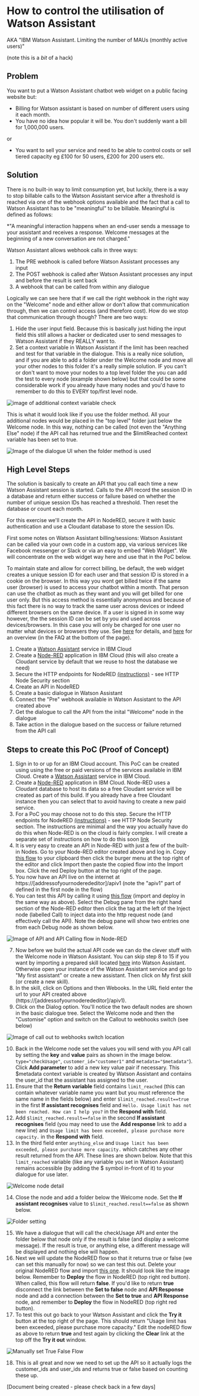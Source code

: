 # How to control the utilisation of Watson Assistant 
AKA "IBM Watson Assistant. Limiting the number of MAUs (monthly active users)"

(note this is a *bit* of a hack)

## Problem
You want to put a Watson Assistant chatbot web widget on a public facing website but: 

* Billing for Watson assistant is based on number of different users using it each month. 
* You have no idea how popular it will be. You don't suddenly want a bill for 1,000,000 users.

or 
* You want to sell your service and need to be able to control costs or sell tiered capacity eg £100 for 50 users, £200 for 200 users etc. 

## Solution
There is no built-in way to limit consumption yet, but luckily, there is a way to stop billable calls to the Watson Assistant service after a threshold is reached via one of the webhook options available and the fact that a call to Watson Assistant has to be "meaningful" to be billable. Meaningful is defined as follows:

*"A meaningful interaction happens when an end-user sends a message to your assistant and receives a response. Welcome messages at the beginning of a new conversation are not charged."

Watson Assistant allows webhook calls in three ways:

1. The PRE webhook is called before Watson Assistant processes any input
2. The POST webhook is called after Watson Assistant processes any input and before the result is sent back
3. A webhook that can be called from within any dialogue

Logically we can see here that if we call the right webhook in the right way on the "Welcome" node and either allow or don't allow that communication through, then we can control access (and therefore cost).
How do we stop that communication through though? There are two ways:

1. Hide the user input field. Because this is basically just hiding the input field this still allows a hacker or dedicated user to send messages to Watson Assistant if they REALLY want to.
2. Set a context variable in Watson Assistant if the limit has been reached and test for that variable in the dialogue. This is a really nice solution, and if you are able to add a folder under the Welcome node and move all your other nodes to this folder it's a really simple solution. IF you can't or don't want to move your nodes to a top level folder the you can add the test to every node (example shown below) but that could be some considerable work if you already have many nodes and you'd have to remember to do this to EVERY top/first level node.

![image of additional context variable check](https://github.com/tim-minter/watson-assistant-utilisation-control/blob/main/context-variable-check.png)

This is what it would look like if you use the folder method. All your additional nodes would be placed in the "top level" folder just below the Welcome node. In this way, nothing can be called (not even the "Anything Else" node) if the API call has returned true and the $limitReached context variable has been set to true.

![Image of the dialogue UI when the folder method is used](https://github.com/tim-minter/watson-assistant-utilisation-control/blob/main/dialogue-structure.png)

## High Level Steps

The solution is basically to create an API that you call each time a new Watson Assistant session is started. Calls to the API record the session ID in a database and return either success or failure based on whether the number of unique session IDs has reached a threshold. Then reset the database or count each month.

For this exercise we'll create the API in NodeRED, secure it with basic authentication and use a Cloudant database to store the session IDs.  

First some notes on Watson Assistant billing/sessions:
Watson Assistant can be called via your own code in a custom app, via various services like Facebook messenger or Slack or via an easy to embed "Web Widget". We will concentrate on the web widget way here and use that in the PoC below.

To maintain state and allow for correct billing, be default, the web widget creates a unique session ID for each user and that session ID is stored in a cookie on the browser. In this way you wont get billed twice if the same user (browser) is used to access your chatbot within a month. That person can use the chatbot as much as they want and you will get billed for one user only. But this access method is essentially anonymous and because of this fact there is no way to track the same user across devices or indeed different browsers on the same device.
If a user is signed in in some way however, the the session ID can be set by you and used across devices/browsers. In this case you will only be charged for one user no matter what devices or browsers they use. See [here](https://cloud.ibm.com/docs/assistant?topic=assistant-services-information#services-information-user-based-plans) for details, and [here](https://www.ibm.com/cloud/watson-assistant/pricing/) for an overview (in the FAQ at the bottom of the page).


1. Create a [Watson Assistant](https://cloud.ibm.com/catalog/services/watson-assistant) service in IBM Cloud
2. Create a [Node-RED](https://cloud.ibm.com/developer/appservice/create-app?starterKit=59c9d5bd-4d31-3611-897a-f94eea80dc9f&defaultLanguage=undefined) application in IBM Cloud (this will also create a Cloudant service by default that we reuse to host the database we need)
3. Secure the HTTP endpoints for NodeRED [(instructions)](https://nodered.org/docs/user-guide/runtime/securing-node-red) - see HTTP Node Security section
4. Create an API in NodeRED 
5. Create a basic dialogue in Watson Assistant
6. Connect the "Pre" webhook available in Watson Assistant to the API created above
7. Get the dialogue to call the API from the inital "Welcome" node in the dialogue
8. Take action in the dialogue based on the success or failure returned from the API call

## Steps to create this PoC (Proof of Concept)
1. Sign in to or up for an IBM Cloud account. This PoC can be created using using the free or paid versions of the services available in IBM Cloud. Create a [Watson Assistant](https://cloud.ibm.com/catalog/services/watson-assistant) service in IBM Cloud.
2. Create a [Node-RED](https://cloud.ibm.com/developer/appservice/create-app?starterKit=59c9d5bd-4d31-3611-897a-f94eea80dc9f&defaultLanguage=undefined) application in IBM Cloud. Node-RED uses a Cloudant database to host its data so a free Cloudant service will be created as part of this build. If you already have a free Cloudant instance then you can select that to avoid having to create a new paid service.  
3. For a PoC you may choose not to do this step. Secure the HTTP endpoints for NodeRED [(instructions)](https://nodered.org/docs/user-guide/runtime/securing-node-red) - see HTTP Node Security section. The instructions are minimal and the way you actually have do do this when Node-RED is on the cloud is fairly complex. I will create a separate set of instructions on how to do this soon [link](https://github.com/tim-minter/securing-the-node-red-http-nodes-on-ibm-cloud)
4. It is very easy to create an API in Node-RED with just a few of the built-in Nodes. Go to your Node-RED editor created above and log in. Copy [this flow](https://github.com/tim-minter/watson-assistant-utilisation-control/blob/main/simple-api) to your clipboard then click the burger menu at the top right of the editor and click Import then paste the copied flow into the Import box. Click the red Deploy button at the top right of the page.
5. You now have an API live on the internet at https://[addressofyournoderededitor]/apiv1 (note the "apiv1" part of defined in the first node in the flow)
6. You can test this API by calling it using [this flow](https://github.com/tim-minter/watson-assistant-utilisation-control/blob/main/simple-api-call) (import and deploy in the same way as above). Select the Debug pane from the right hand section of the Node-RED editor then click the tag at the left of the Inject node (labelled Call) to inject data into the http request node (and effectively call the API). Note the debug pane will show two entries one from each Debug node as shown below.

![Image of API and API Calling flow in Node-RED](https://github.com/tim-minter/watson-assistant-utilisation-control/blob/main/simple-flow.png)

7. Now before we build the actual API code we can do the clever stuff with the Welcome node in Watson Assistant. You can skip step 8 to 15 if you want by importing a prepared skill located [here](https://github.com/tim-minter/watson-assistant-utilisation-control/blob/main/skill-UsageLimitEnabledChat.json) into Watson Assistant. Otherwise open your instance of the Watson Assistant service and go to "My first assistant" or create a new assistant. Then click on My first skill (or create a new skill).
8. In the skill, click on Options and then Webooks. In the URL field enter the url to your API created above (https://[addressofyournoderededitor]/apiv1).
9. Click on the Dialog option. You'll notice the two default nodes are shown in the basic dialogue tree. Select the Welcome node and then the "Customise" option and switch on the Callout to webhooks switch (see below)

![Image of call out to webhooks switch location](https://github.com/tim-minter/watson-assistant-utilisation-control/blob/main/callout-to-webhooks.png)

10. Back in the Welcome node set the values you will send with you API call by setting the **key** and **value** pairs as shown in the image below. ```type="checkUsage"```, ```customer_id="customer1"``` and ```metadata="$metadata"```). Click **Add parameter** to add a new key value pair if necessary. This $metadata context variable is created by Watson Assistant and contains the user_id that the assistant has assigned to the user. 
11. Ensure that the **Return variable** field contains ```limit_reached``` (this can contain whatever variable name you want but you must reference the same name in the fields below) and enter ```$limit_reached.result==true``` in the first **If assistant recognises** field and ```Hello. Usage limit has not been reached. How can I help you?``` in the **Respond with** field.
12. Add  ```$limit_reached.result==false``` in the second **If assistant recognises** field (you may need to use the **Add response** link to add a new line) and ```Usage limit has been exceeded, please purchase more capacity.``` in the **Respond with** field.
13. In the third field enter ```anything_else``` and ```Usage limit has been exceeded, please purchase more capacity.``` which catches any other result returned from the API. These lines are shown below.
Note that this ```limit_reached``` variable (like any variable you set in Watson Assistant) remains accessible (by adding the $ symbol in-front of it) to your dialogue for use later.

![Welcome node detail](https://github.com/tim-minter/watson-assistant-utilisation-control/blob/main/welcomenodedetail.png)

14. Close the node and add a folder below the Welcome node. Set the **If assistant recognises** value to ```$limit_reached.result==false``` as shown below.

![Folder setting](https://github.com/tim-minter/watson-assistant-utilisation-control/blob/main/foldersetting.png)

15. We have a dialogue that will call the checkUsage API and enter the folder below that node only if the result is false (and display a welcome message). If the result is true, or anything else, a different message will be displayed and nothing else will happen. 
16. Next we will update the NodeRED flow so that it returns true or false (we can set this manually for now) so we can test this out. Delete your original NodeRED flow and import [this one](https://github.com/tim-minter/watson-assistant-utilisation-control/blob/main/trueFalseFlow.json). It should look like the image below. Remember to **Deploy** the flow in NodeRED (top right red button). When called, this flow will return **false**. If you'd like to return **true** disconnect the link between the **Set to false** node and **API Response** node and add a connection between the **Set to true** and **API Response** node, and remember to **Deploy** the flow in NodeRED (top right red button). 
17. To test this out go back to your Watson Assistant and click the **Try it** button at the top right of the page. This should return "Usage limit has been exceeded, please purchase more capacity." Edit the nodeRED flow as above to return **true** and test again by clicking the **Clear** link at the top off the **Try it out** window.

![Manually set True False Flow ](https://github.com/tim-minter/watson-assistant-utilisation-control/blob/main/trueFalseFlow.png)

18. This is all great and now we need to set up the API so it actually logs the customer_ids and user_ids and returns true or false based on counting these up. 

[Document being created - please check back in a few days]
